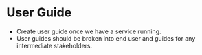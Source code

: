 # User Guide

- Create user guide once we have a service running. 
- User guides should be broken into end user and guides for any intermediate stakeholders.